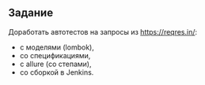 ## Задание

Доработать автотестов на запросы из https://reqres.in/:
* с моделями (lombok),  
* со спецификациями,  
* с allure (со степами),  
* со сборкой в Jenkins.